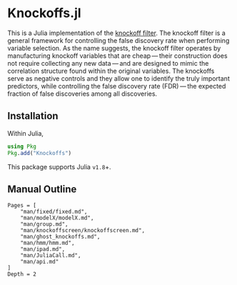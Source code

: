 # Knockoffs.jl

This is a Julia implementation of the [knockoff filter](https://web.stanford.edu/group/candes/knockoffs/). The knockoff filter is a general framework for controlling the false discovery rate when performing variable selection. As the name suggests, the knockoff filter operates by manufacturing knockoff variables that are cheap — their construction does not require collecting any new data — and are designed to mimic the correlation structure found within the original variables. The knockoffs serve as negative controls and they allow one to identify the truly important predictors, while controlling the false discovery rate (FDR) — the expected fraction of false discoveries among all discoveries.

## Installation

Within Julia,
```julia
using Pkg
Pkg.add("Knockoffs")
```
This package supports Julia `v1.8`+.

## Manual Outline

```@contents
Pages = [
    "man/fixed/fixed.md",
    "man/modelX/modelX.md",
    "man/group.md",
    "man/knockoffscreen/knockoffscreen.md",
    "man/ghost_knockoffs.md",
    "man/hmm/hmm.md",
    "man/ipad.md",
    "man/JuliaCall.md",
    "man/api.md"
]
Depth = 2
```
